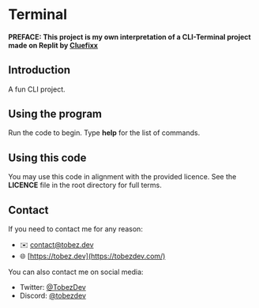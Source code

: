 # Terminal
#### PREFACE: This project is my own interpretation of a CLI-Terminal project made on Replit by [Cluefixx](https://replit.com/@Cluefixx)

## Introduction
A fun CLI project.

## Using the program
Run the code to begin. Type **help** for the list of commands.

## Using this code
You may use this code in alignment with the provided licence. 
See the **LICENCE** file in the root directory for full terms.

## Contact
If you need to contact me for any reason:
- ✉️ [contact@tobez.dev](mailto:admin@tobezdev.com)
- 🌐 [https://tobez.dev](https://tobezdev.com/)

You can also contact me on social media:
- Twitter: [@TobezDev](https://twitter.com/@tobezdev)
- Discord: [@tobezdev](https://discord.com/users/969254887621820526)
